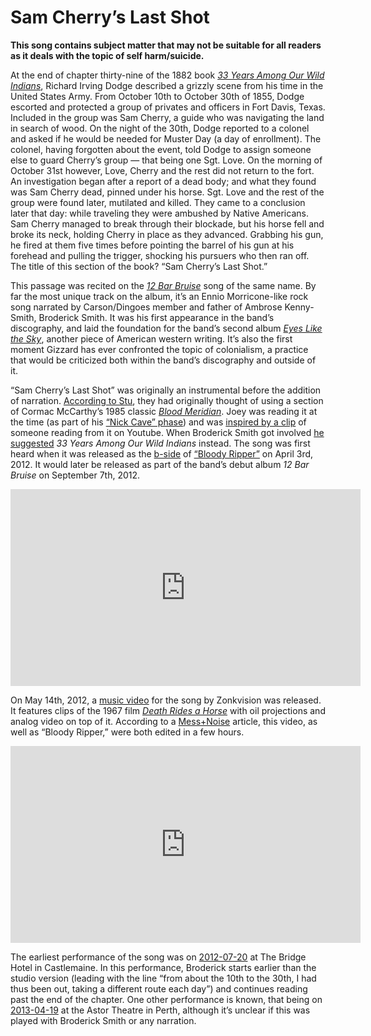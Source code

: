 # Sam Cherry’s Last Shot

**This song contains subject matter that may not be suitable for all readers as it deals with the topic of self harm/suicide.** 

At the end of chapter thirty-nine of the 1882 book *[33 Years Among Our Wild Indians](https://archive.org/details/ourwildindians00dodgrich/page/520/mode/2up)*, Richard Irving Dodge described a grizzly scene from his time in the United States Army. From October 10th to October 30th of 1855, Dodge escorted and protected a group of privates and officers in Fort Davis, Texas. Included in the group was Sam Cherry, a guide who was navigating the land in search of wood. On the night of the 30th, Dodge reported to a colonel and asked if he would be needed for Muster Day (a day of enrollment). The colonel, having forgotten about the event, told Dodge to assign someone else to guard Cherry’s group — that being one Sgt. Love. On the morning of October 31st however, Love, Cherry and the rest did not return to the fort. An investigation began after a report of a dead body; and what they found was Sam Cherry dead, pinned under his horse. Sgt. Love and the rest of the group were found later, mutilated and killed. They came to a conclusion later that day: while traveling they were ambushed by Native Americans. Sam Cherry managed to break through their blockade, but his horse fell and broke its neck, holding Cherry in place as they advanced. Grabbing his gun, he fired at them five times before pointing the barrel of his gun at his forehead and pulling the trigger, shocking his pursuers who then ran off. The title of this section of the book? “Sam Cherry’s Last Shot.”  

This passage was recited on the *[12 Bar Bruise](https://kglw.net/discography/12-bar-bruise)* song of the same name. By far the most unique track on the album, it’s an Ennio Morricone-like rock song narrated by Carson/Dingoes member and father of Ambrose Kenny-Smith, Broderick Smith. It was his first appearance in the band’s discography, and laid the foundation for the band’s second album *[Eyes Like the Sky](https://kglw.net/discography/eyes-like-the-sky)*, another piece of American western writing. It’s also the first moment Gizzard has ever confronted the topic of colonialism, a practice that would be criticized both within the band’s discography and outside of it.

“Sam Cherry’s Last Shot” was originally an instrumental before the addition of narration. [According to Stu](https://tonedeaf.thebrag.com/king-gizzard-release-psychedelic-western-audiobook-lp/), they had originally thought of using a section of Cormac McCarthy’s 1985 classic *[Blood Meridian](https://en.wikipedia.org/wiki/Blood_Meridian)*. Joey was reading it at the time (as part of his [“Nick Cave” phase](https://uproxx.com/indie/king-gizzard-lizard-wizard-review-discography/)) and was [inspired by a clip](https://soundcloud.com/leahaphillips/interview-king-gizzard-and-the) of someone reading from it on Youtube. When Broderick Smith got involved [he suggested](https://happymag.tv/eyes-like-the-sky/) *33 Years Among Our Wild Indians* instead. The song was first heard when it was released as the [b-side](https://kglw.net/discography/bloody-ripper-single) of [“Bloody Ripper”](https://kglw.net/song/bloody-ripper) on April 3rd, 2012. It would later be released as part of the band’s debut album *12 Bar Bruise* on September 7th, 2012.

<div style="text-align: center;"> <iframe width="560" height="315" src="https://www.youtube.com/embed/2K9zDPqN9XM?si=azecrVAvZb9QGJ3o" title="YouTube video player" frameborder="0" allow="accelerometer; autoplay; clipboard-write; encrypted-media; gyroscope; picture-in-picture; web-share" referrerpolicy="strict-origin-when-cross-origin" allowfullscreen></iframe> <div style="text-align: left;">

On May 14th, 2012, a [music video](https://www.youtube.com/watch?v=2K9zDPqN9XM) for the song by Zonkvision was released. It features clips of the 1967 film *[Death Rides a Horse](https://en.wikipedia.org/wiki/Death_Rides_a_Horse)* with oil projections and analog video on top of it. According to a [Mess+Noise](https://web.archive.org/web/20130203100841/http://messandnoise.com/news/4471542) article, this video, as well as “Bloody Ripper,” were both edited in a few hours.

<div style="text-align: center;"> <iframe width="560" height="315" src="https://www.youtube.com/embed/vkt8XNukt-A?si=UDh9qvIG5YKgMBzA" title="YouTube video player" frameborder="0" allow="accelerometer; autoplay; clipboard-write; encrypted-media; gyroscope; picture-in-picture; web-share" referrerpolicy="strict-origin-when-cross-origin" allowfullscreen></iframe> <div style="text-align: left;">

The earliest performance of the song was on [2012-07-20](https://kglw.net/setlists/king-gizzard-the-lizard-wizard-july-20-2012-the-bridge-hotel-castlemaine-vic-australia.html) at The Bridge Hotel in Castlemaine. In this performance, Broderick starts earlier than the studio version (leading with the line “from about the 10th to the 30th, I had thus been out, taking a different route each day”) and continues reading past the end of the chapter. One other performance is known, that being on [2013-04-19](https://kglw.net/setlists/king-gizzard-the-lizard-wizard-april-19-2013-astor-theatre-perth-wa-australia.html) at the Astor Theatre in Perth, although it’s unclear if this was played with Broderick Smith or any narration.
